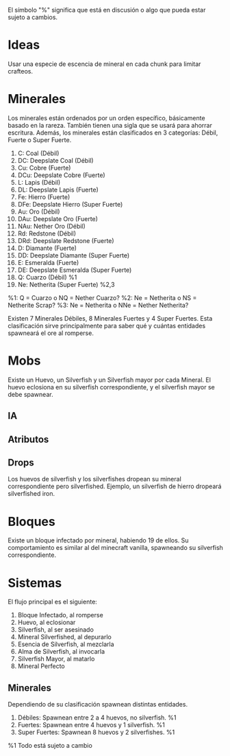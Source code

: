 El símbolo "%" significa que está en discusión o algo que pueda estar sujeto a cambios.

# Ideas
Usar una especie de escencia de mineral en cada chunk para limitar crafteos.

# Minerales

Los minerales están ordenados por un orden específico, básicamente basado en la rareza. También tienen una sigla que se usará para ahorrar escritura.
Además, los minerales están clasificados en 3 categorías: Débil, Fuerte o Super Fuerte.

1. C: Coal (Débil)
2. DC: Deepslate Coal (Débil)
3. Cu: Cobre (Fuerte)
4. DCu: Deepslate Cobre (Fuerte)
5. L: Lapis (Débil)
6. DL: Deepslate Lapis (Fuerte)
7. Fe: Hierro (Fuerte)
8. DFe: Deepslate Hierro (Super Fuerte)
9. Au: Oro (Débil)
10. DAu: Deepslate Oro (Fuerte)
11. NAu: Nether Oro (Débil)
12. Rd: Redstone (Débil)
13. DRd: Deepslate Redstone (Fuerte)
14. D: Diamante (Fuerte)
15. DD: Deepslate Diamante (Super Fuerte)
16. E: Esmeralda (Fuerte)
17. DE: Deepslate Esmeralda (Super Fuerte)
18. Q: Cuarzo (Débil) %1
19. Ne: Netherita (Super Fuerte) %2,3

%1: Q = Cuarzo o NQ = Nether Cuarzo?
%2: Ne = Netherita o NS = Netherite Scrap?
%3: Ne = Netherita o NNe = Nether Netherita?

Existen 7 Minerales Débiles, 8 Minerales Fuertes y 4 Super Fuertes. Esta clasificación sirve principalmente para saber qué y cuántas entidades spawneará el ore al romperse.


# Mobs
Existe un Huevo, un Silverfish y un Silverfish mayor por cada Mineral. El huevo eclosiona en su silverfish correspondiente, y el silverfish mayor se debe spawnear.
## IA
## Atributos
## Drops
Los huevos de silverfish y los silverfishes dropean su mineral correspondiente pero silverfished. Ejemplo, un silverfish de hierro dropeará silverfished iron.

# Bloques
Existe un bloque infectado por mineral, habiendo 19 de ellos. Su comportamiento es similar al del minecraft vanilla, spawneando su silverfish correspondiente.

# Sistemas
El flujo principal es el siguiente:

1. Bloque Infectado, al romperse
2. Huevo, al eclosionar
3. Silverfish, al ser asesinado
4. Mineral Silverfished, al depurarlo
5. Esencia de Silverfish, al mezclarla
6. Alma de Silverfish, al invocarla
7. Silverfish Mayor, al matarlo
8. Mineral Perfecto

## Minerales
Dependiendo de su clasificación spawnean distintas entidades.

1. Débiles: Spawnean entre 2 a 4 huevos, no silverfish. %1
2. Fuertes: Spawnean entre 4 huevos y 1 silverfish. %1
3. Super Fuertes: Spawnean 8 huevos y 2 silverfishes. %1

%1 Todo está sujeto a cambio